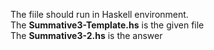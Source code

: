 The fiile should run in Haskell environment.  
The **Summative3-Template.hs** is the given file  
The **Summative3-2.hs** is the answer